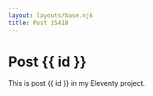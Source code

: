 ```yaml
---
layout: layouts/base.njk
title: Post 15418
---
```


# Post {{ id }}

This is post {{ id }} in my Eleventy project.
